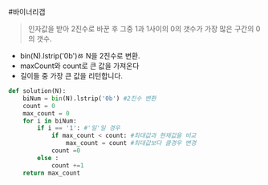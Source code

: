 #바이너리갭
>인자값을 받아 2진수로 바꾼 후 그중 1과 1사이의 0의 갯수가 가장 많은 구간의 0의 갯수.

- bin(N).lstrip('0b')ㅀ N을 2진수로 변환.
- maxCount와 count로 큰 값을 가져온다
- 길이들 중 가장 큰 값을 리턴합니다.


```python
def solution(N):
    biNum = bin(N).lstrip('0b') #2진수 변환
    count = 0 
    max_count = 0
    for i in biNum:
        if i == '1': #'일'일 경우
            if max_count < count: #최대값과 현재값을 비교
                max_count = count #최대값보다 클경우 변경
            count =0
        else :
            count +=1 
    return max_count
```
